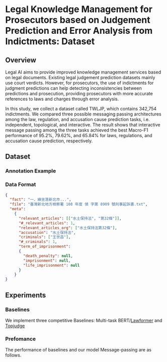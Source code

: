 # Legal Knowledge Management for Prosecutors based on Judgement Prediction and Error Analysis from Indictments: Dataset

## Overview
Legal AI aims to provide improved knowledge management services based on legal documents. Existing legal judgement prediction datasets mainly use court verdicts. However, for prosecutors, the use of indictments for judgment predictions can help detecting inconsistencies between predictions and prosecution, providing prosecutors with more accurate references to laws and charges through error analysis.

In this study, we collect a dataset called TWLJP, which contains 342,754 indictments. We compared three possible messaging passing architectures among the law, regulation, and accusation cause prediction tasks, i.e. independent, topological, and interactive. The result shows that interactive message passing among the three tasks achieved the best Macro-F1 performance of 95.2\%, 79.62\%, and 65.84\% for laws, regulations, and accusation cause prediction, respectively.

## Dataset

### Annotation Example

### Data Format

``` json
{
  "fact": "一、緣坐落新北市...",
  "file": "臺灣新北地方檢察署 108 年度 偵 字第 8909 號刑事起訴書.txt",
  "meta":
    {
      "relevant_articles": [["水土保持法", "第32條"]],
      "#_relevant_articles": 1,
      "relevant_articles_org": ["水土保持法第32條"],
      "accusation": "水土保持法",
      "criminals": ["王世昌"],
      "#_criminals": 1,
      "term_of_imprisonment":
      {
        "death_penalty": null,
        "imprisonment": null,
        "life_imprisonment": null
      }
    }
}
```
## Experiments

### Baselines
We implement three competitive Baselines: Multi-task BERT/[Lawformer](https://aclanthology.org/2020.coling-main.88/) and [Topjudge](https://aclanthology.org/D18-1390/)

### Prefomance
The performance of baselines and our model Message-passing are as follows.



